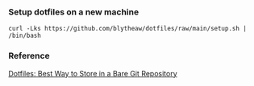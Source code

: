 ### Setup dotfiles on a new machine
```
curl -Lks https://github.com/blytheaw/dotfiles/raw/main/setup.sh | /bin/bash
```

### Reference
[Dotfiles: Best Way to Store in a Bare Git Repository](https://www.atlassian.com/git/tutorials/dotfiles)
